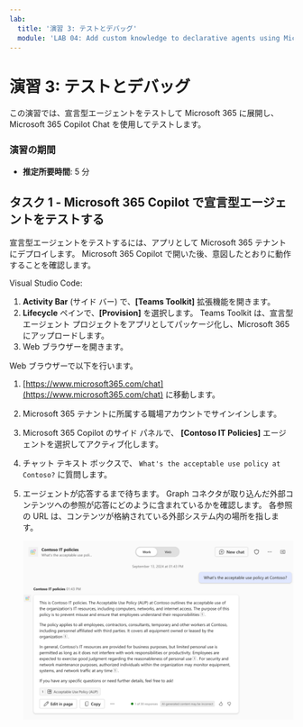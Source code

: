 ```yaml
---
lab:
  title: '演習 3: テストとデバッグ'
  module: 'LAB 04: Add custom knowledge to declarative agents using Microsoft Graph connectors and Visual Studio Code'
---
```


# 演習 3: テストとデバッグ

この演習では、宣言型エージェントをテストして Microsoft 365 に展開し、Microsoft 365 Copilot Chat を使用してテストします。

### 演習の期間

- **推定所要時間**: 5 分

## タスク 1 - Microsoft 365 Copilot で宣言型エージェントをテストする

宣言型エージェントをテストするには、アプリとして Microsoft 365 テナントにデプロイします。 Microsoft 365 Copilot で開いた後、意図したとおりに動作することを確認します。

Visual Studio Code:

1. **Activity Bar** (サイド バー) で、**[Teams Toolkit]** 拡張機能を開きます。
1. **Lifecycle** ペインで、**[Provision]** を選択します。 Teams Toolkit は、宣言型エージェント プロジェクトをアプリとしてパッケージ化し、Microsoft 365 にアップロードします。
1. Web ブラウザーを開きます。

Web ブラウザーで以下を行います。

1. [https://www.microsoft365.com/chat](https://www.microsoft365.com/chat) に移動します。
1. Microsoft 365 テナントに所属する職場アカウントでサインインします。
1. Microsoft 365 Copilot のサイド パネルで、 **[Contoso IT Policies]** エージェントを選択してアクティブ化します。
1. チャット テキスト ボックスで、 `What's the acceptable use policy at Contoso?` に質問します。
1. エージェントが応答するまで待ちます。 Graph コネクタが取り込んだ外部コンテンツへの参照が応答にどのように含まれているかを確認します。 各参照の URL は、コンテンツが格納されている外部システム内の場所を指します。

    ![ユーザーのプロンプトに応答する Microsoft 365 Copilot のスクリーンショット。](../media/LAB_04/3-copilot-response.png)